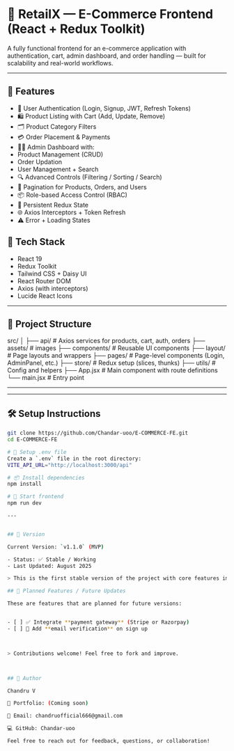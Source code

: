 # 🛒 RetailX — E-Commerce Frontend (React + Redux Toolkit)

A fully functional frontend for an e-commerce application with authentication, cart, admin dashboard, and order handling — built for scalability and real-world workflows.

---

## 🚀 Features

-  🔐 User Authentication (Login, Signup, JWT, Refresh Tokens)
- 🛍️ Product Listing with Cart (Add, Update, Remove)
- 🗂️ Product Category Filters
- 💳 Order Placement & Payments
- 🧑‍💼 Admin Dashboard with:
- Product Management (CRUD)
- Order Updation
- User Management + Search
- 🔍 Advanced Controls (Filtering / Sorting / Search)
- 📑 Pagination for Products, Orders, and Users
- 📦 Role-based Access Control (RBAC)
- 🔁 Persistent Redux State
- 🌐 Axios Interceptors + Token Refresh
- ⚠️ Error + Loading States

## 🧪 Tech Stack

- React 19
- Redux Toolkit
- Tailwind CSS + Daisy UI
- React Router DOM
- Axios (with interceptors)
- Lucide React Icons

---

## 📂 Project Structure

src/
│
├── api/ # Axios services for products, cart, auth, orders
├── assets/ # images
├── components/ # Reusable UI components
├── layout/ # Page layouts and wrappers
├── pages/ # Page-level components (Login, AdminPanel, etc.)
├── store/ # Redux setup (slices, thunks)
├── utils/ # Config and helpers
├── App.jsx # Main component with route definitions
└── main.jsx # Entry point

---

---

## 🛠️ Setup Instructions

```bash
git clone https://github.com/Chandar-uoo/E-COMMERCE-FE.git
cd E-COMMERCE-FE

# 🔧 Setup .env file
Create a `.env` file in the root directory:
VITE_API_URL="http://localhost:3000/api"

# 📦 Install dependencies
npm install

# 🚀 Start frontend
npm run dev

---


## 📌 Version

Current Version: `v1.1.0` (MVP)

- Status: ✅ Stable / Working
- Last Updated: August 2025

> This is the first stable version of the project with core features implemented (cart, orders, admin panel, auth, etc.).

## 🚧 Planned Features / Future Updates

These are features that are planned for future versions:


- [ ] ✅ Integrate **payment gateway** (Stripe or Razorpay)
- [ ] 🔐 Add **email verification** on sign up



> Contributions welcome! Feel free to fork and improve.



## 👤 Author

Chandru V

💼 Portfolio: (Coming soon)

📧 Email: chandruofficial666@gmail.com

💻 GitHub: Chandar-uoo

Feel free to reach out for feedback, questions, or collaboration!
```
